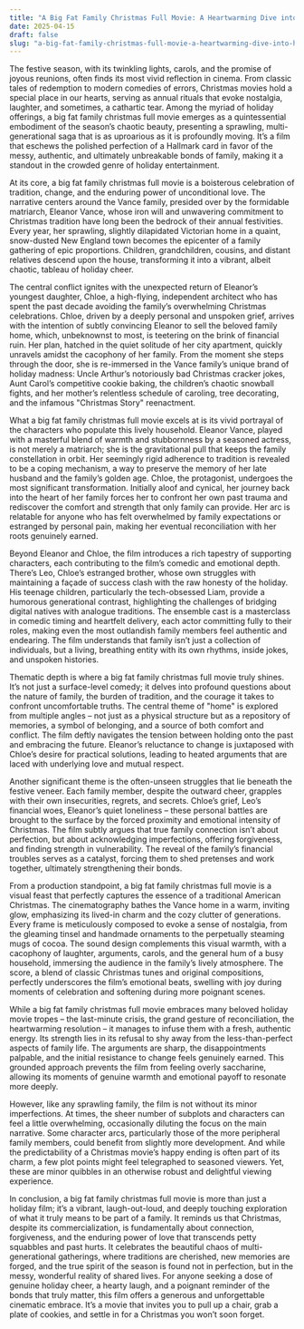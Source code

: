 ```yaml
---
title: "A Big Fat Family Christmas Full Movie: A Heartwarming Dive into Holiday Chaos and Connection"
date: 2025-04-15
draft: false
slug: "a-big-fat-family-christmas-full-movie-a-heartwarming-dive-into-holiday-chaos-and-connection" 
---
```


The festive season, with its twinkling lights, carols, and the promise of joyous reunions, often finds its most vivid reflection in cinema. From classic tales of redemption to modern comedies of errors, Christmas movies hold a special place in our hearts, serving as annual rituals that evoke nostalgia, laughter, and sometimes, a cathartic tear. Among the myriad of holiday offerings, a big fat family christmas full movie emerges as a quintessential embodiment of the season’s chaotic beauty, presenting a sprawling, multi-generational saga that is as uproarious as it is profoundly moving. It’s a film that eschews the polished perfection of a Hallmark card in favor of the messy, authentic, and ultimately unbreakable bonds of family, making it a standout in the crowded genre of holiday entertainment.

At its core, a big fat family christmas full movie is a boisterous celebration of tradition, change, and the enduring power of unconditional love. The narrative centers around the Vance family, presided over by the formidable matriarch, Eleanor Vance, whose iron will and unwavering commitment to Christmas tradition have long been the bedrock of their annual festivities. Every year, her sprawling, slightly dilapidated Victorian home in a quaint, snow-dusted New England town becomes the epicenter of a family gathering of epic proportions. Children, grandchildren, cousins, and distant relatives descend upon the house, transforming it into a vibrant, albeit chaotic, tableau of holiday cheer.

The central conflict ignites with the unexpected return of Eleanor’s youngest daughter, Chloe, a high-flying, independent architect who has spent the past decade avoiding the family’s overwhelming Christmas celebrations. Chloe, driven by a deeply personal and unspoken grief, arrives with the intention of subtly convincing Eleanor to sell the beloved family home, which, unbeknownst to most, is teetering on the brink of financial ruin. Her plan, hatched in the quiet solitude of her city apartment, quickly unravels amidst the cacophony of her family. From the moment she steps through the door, she is re-immersed in the Vance family’s unique brand of holiday madness: Uncle Arthur’s notoriously bad Christmas cracker jokes, Aunt Carol’s competitive cookie baking, the children’s chaotic snowball fights, and her mother’s relentless schedule of caroling, tree decorating, and the infamous "Christmas Story" reenactment.

What a big fat family christmas full movie excels at is its vivid portrayal of the characters who populate this lively household. Eleanor Vance, played with a masterful blend of warmth and stubbornness by a seasoned actress, is not merely a matriarch; she is the gravitational pull that keeps the family constellation in orbit. Her seemingly rigid adherence to tradition is revealed to be a coping mechanism, a way to preserve the memory of her late husband and the family’s golden age. Chloe, the protagonist, undergoes the most significant transformation. Initially aloof and cynical, her journey back into the heart of her family forces her to confront her own past trauma and rediscover the comfort and strength that only family can provide. Her arc is relatable for anyone who has felt overwhelmed by family expectations or estranged by personal pain, making her eventual reconciliation with her roots genuinely earned.

Beyond Eleanor and Chloe, the film introduces a rich tapestry of supporting characters, each contributing to the film’s comedic and emotional depth. There’s Leo, Chloe’s estranged brother, whose own struggles with maintaining a façade of success clash with the raw honesty of the holiday. His teenage children, particularly the tech-obsessed Liam, provide a humorous generational contrast, highlighting the challenges of bridging digital natives with analogue traditions. The ensemble cast is a masterclass in comedic timing and heartfelt delivery, each actor committing fully to their roles, making even the most outlandish family members feel authentic and endearing. The film understands that family isn’t just a collection of individuals, but a living, breathing entity with its own rhythms, inside jokes, and unspoken histories.

Thematic depth is where a big fat family christmas full movie truly shines. It’s not just a surface-level comedy; it delves into profound questions about the nature of family, the burden of tradition, and the courage it takes to confront uncomfortable truths. The central theme of "home" is explored from multiple angles – not just as a physical structure but as a repository of memories, a symbol of belonging, and a source of both comfort and conflict. The film deftly navigates the tension between holding onto the past and embracing the future. Eleanor’s reluctance to change is juxtaposed with Chloe’s desire for practical solutions, leading to heated arguments that are laced with underlying love and mutual respect.

Another significant theme is the often-unseen struggles that lie beneath the festive veneer. Each family member, despite the outward cheer, grapples with their own insecurities, regrets, and secrets. Chloe’s grief, Leo’s financial woes, Eleanor’s quiet loneliness – these personal battles are brought to the surface by the forced proximity and emotional intensity of Christmas. The film subtly argues that true family connection isn’t about perfection, but about acknowledging imperfections, offering forgiveness, and finding strength in vulnerability. The reveal of the family’s financial troubles serves as a catalyst, forcing them to shed pretenses and work together, ultimately strengthening their bonds.

From a production standpoint, a big fat family christmas full movie is a visual feast that perfectly captures the essence of a traditional American Christmas. The cinematography bathes the Vance home in a warm, inviting glow, emphasizing its lived-in charm and the cozy clutter of generations. Every frame is meticulously composed to evoke a sense of nostalgia, from the gleaming tinsel and handmade ornaments to the perpetually steaming mugs of cocoa. The sound design complements this visual warmth, with a cacophony of laughter, arguments, carols, and the general hum of a busy household, immersing the audience in the family’s lively atmosphere. The score, a blend of classic Christmas tunes and original compositions, perfectly underscores the film’s emotional beats, swelling with joy during moments of celebration and softening during more poignant scenes.

While a big fat family christmas full movie embraces many beloved holiday movie tropes – the last-minute crisis, the grand gesture of reconciliation, the heartwarming resolution – it manages to infuse them with a fresh, authentic energy. Its strength lies in its refusal to shy away from the less-than-perfect aspects of family life. The arguments are sharp, the disappointments palpable, and the initial resistance to change feels genuinely earned. This grounded approach prevents the film from feeling overly saccharine, allowing its moments of genuine warmth and emotional payoff to resonate more deeply.

However, like any sprawling family, the film is not without its minor imperfections. At times, the sheer number of subplots and characters can feel a little overwhelming, occasionally diluting the focus on the main narrative. Some character arcs, particularly those of the more peripheral family members, could benefit from slightly more development. And while the predictability of a Christmas movie’s happy ending is often part of its charm, a few plot points might feel telegraphed to seasoned viewers. Yet, these are minor quibbles in an otherwise robust and delightful viewing experience.

In conclusion, a big fat family christmas full movie is more than just a holiday film; it’s a vibrant, laugh-out-loud, and deeply touching exploration of what it truly means to be part of a family. It reminds us that Christmas, despite its commercialization, is fundamentally about connection, forgiveness, and the enduring power of love that transcends petty squabbles and past hurts. It celebrates the beautiful chaos of multi-generational gatherings, where traditions are cherished, new memories are forged, and the true spirit of the season is found not in perfection, but in the messy, wonderful reality of shared lives. For anyone seeking a dose of genuine holiday cheer, a hearty laugh, and a poignant reminder of the bonds that truly matter, this film offers a generous and unforgettable cinematic embrace. It’s a movie that invites you to pull up a chair, grab a plate of cookies, and settle in for a Christmas you won’t soon forget.